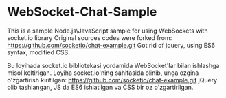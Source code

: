 # WebSocket-Chat-Sample
This is a sample Node.js\JavaScript sample for using WebSockets with socket.io library
Original sources codes were forked from: https://github.com/socketio/chat-example.git
Got rid of jquery, using ES6 syntax, modified CSS.

Bu loyihada socket.io bibliotekasi yordamida WebSocket'lar bilan ishlashga misol keltirigan.
Loyiha socket.io'ning sahifasida olinib, unga ozgina o'zgartirish kiritilgan: https://github.com/socketio/chat-example.git
jQuery olib tashlangan, JS da ES6 ishlatilgan va CSS bir oz o'zgartirilgan.
